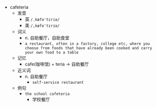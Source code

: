 - cafeteria
  - 发音
    - 英 `/ˌkæfə'tɪriə/`
    - 美 `/,kæfə'tɪrɪə/`
  - 词义
    - n. 自助餐厅，自助食堂
    - `a restaurant, often in a factory, college etc, where you choose from foods that have already been cooked and carry your own food to a table`
  - 记忆
    - cafe(咖啡馆) + teria → 自助餐厅
  - 近义词
    - n. 自助餐厅
      - `self-service restaurant`
  - 例句
    - `the school cafeteria`
      - 学校餐厅

